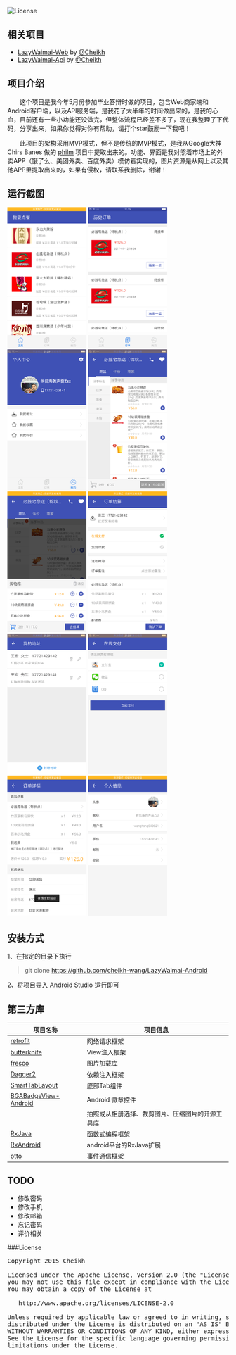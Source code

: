 ![License](https://img.shields.io/badge/license-Apache%202.0-brightgreen.svg?style=flat)

## 相关项目

* [LazyWaimai-Web](https://github.com/cheikh-wang/LazyWaimai-Web) by [@Cheikh](https://github.com/cheikh-wang)
* [LazyWaimai-Api](https://github.com/cheikh-wang/LazyWaimai-Api) by [@Cheikh](https://github.com/cheikh-wang)

## 项目介绍

　　这个项目是我今年5月份参加毕业答辩时做的项目，包含Web商家端和Android客户端，以及API服务端，是我花了大半年的时间做出来的，是我的心血，目前还有一些小功能还没做完，但整体流程已经差不多了，现在我整理了下代码，分享出来，如果你觉得对你有帮助，请打个star鼓励一下我吧！

　　此项目的架构采用MVP模式，但不是传统的MVP模式，是我从Google大神 Chirs Banes 做的 [philm](https://github.com/chrisbanes/philm) 项目中提取出来的。功能、界面是我对照着市场上的外卖APP（饿了么、美团外卖、百度外卖）模仿着实现的，图片资源是从网上以及其他APP里提取出来的，如果有侵权，请联系我删除，谢谢！

## 运行截图

<img src="art/1.png" width="180" height="320" alt="截图1" />
<img src="art/2.png" width="180" height="320" alt="截图2" />
<img src="art/3.png" width="180" height="320" alt="截图3" />
<img src="art/4.png" width="180" height="320" alt="截图4" />
<img src="art/5.png" width="180" height="320" alt="截图5" />
<img src="art/6.png" width="180" height="320" alt="截图6" />
<img src="art/7.png" width="180" height="320" alt="截图7" />
<img src="art/8.png" width="180" height="320" alt="截图8" />
<img src="art/9.png" width="180" height="320" alt="截图9" />
<img src="art/10.png" width="180" height="320" alt="截图10" />

## 安装方式
1、在指定的目录下执行

> git clone https://github.com/cheikh-wang/LazyWaimai-Android

2、将项目导入 Android Studio 运行即可


## 第三方库

项目名称 | 项目信息
------- | -------
[retrofit](https://github.com/square/retrofit) | 网络请求框架
[butterknife](https://github.com/JakeWharton/butterknife) | View注入框架
[fresco](https://github.com/facebook/fresco) | 图片加载库
[Dagger2](https://github.com/google/dagger) | 依赖注入框架
[SmartTabLayout](https://github.com/ogaclejapan/SmartTabLayout) | 底部Tab组件
[BGABadgeView-Android](https://github.com/bingoogolapple/BGABadgeView-Android) | Android 徽章控件
[](https://github.com/crazycodeboy/TakePhoto) | 拍照或从相册选择、裁剪图片、压缩图片的开源工具库
[RxJava](https://github.com/ReactiveX/RxJava) | 函数式编程框架
[RxAndroid](https://github.com/ReactiveX/RxAndroid) | android平台的RxJava扩展
[otto](https://github.com/square/otto) | 事件通信框架

## TODO 
+ 修改密码
+ 修改手机
+ 修改邮箱
+ 忘记密码
+ 评价相关

###License
<pre>
Copyright 2015 Cheikh

Licensed under the Apache License, Version 2.0 (the "License");
you may not use this file except in compliance with the License.
You may obtain a copy of the License at

   http://www.apache.org/licenses/LICENSE-2.0

Unless required by applicable law or agreed to in writing, software
distributed under the License is distributed on an "AS IS" BASIS,
WITHOUT WARRANTIES OR CONDITIONS OF ANY KIND, either express or implied.
See the License for the specific language governing permissions and
limitations under the License.
</pre>